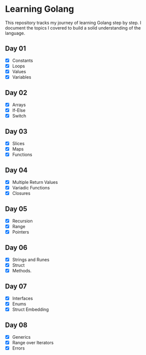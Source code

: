 # Learning Golang

This repository tracks my journey of learning Golang step by step. I document the topics I covered to build a solid understanding of the language.

## Day 01

- [x] Constants
- [x] Loops
- [x] Values
- [x] Variables

## Day 02

- [x] Arrays
- [x] If-Else
- [x] Switch

## Day 03

- [x] Slices
- [x] Maps
- [x] Functions

## Day 04

- [x] Multiple Return Values
- [x] Variadic Functions
- [x] Closures

## Day 05

- [x] Recursion
- [x] Range
- [x] Pointers

## Day 06

- [x] Strings and Runes
- [x] Struct
- [x] Methods.

## Day 07

- [x] Interfaces
- [x] Enums
- [x] Struct Embedding

## Day 08

- [x] Generics
- [x] Range over Iterators
- [x] Errors
